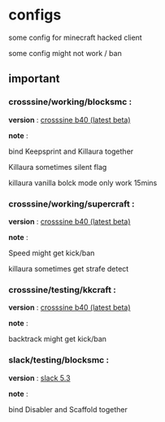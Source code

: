 # configs
some config for minecraft hacked client 

some config might not work / ban

## important

### crosssine/working/blocksmc : 

**version** : [crosssine b40 (latest beta)](https://crosssine.github.io/file/CrossSine-b40.jar)

**note** : 

bind Keepsprint and Killaura together

Killaura sometimes silent flag 

killaura vanilla bolck mode only work 15mins

### crosssine/working/supercraft : 

**version** : [crosssine b40 (latest beta)](https://crosssine.github.io/file/CrossSine-b40.jar)

**note** : 

Speed might get kick/ban

killaura sometimes get strafe detect

### crosssine/testing/kkcraft : 

**version** : [crosssine b40 (latest beta)](https://crosssine.github.io/file/CrossSine-b40.jar)

**note** : 

backtrack might get kick/ban

### slack/testing/blocksmc : 

**version** : [slack 5.3](https://github.com/DGVPSH/SlackOpen/releases/download/B5.3/Slack.zip)

**note** : 

bind Disabler and Scaffold together
